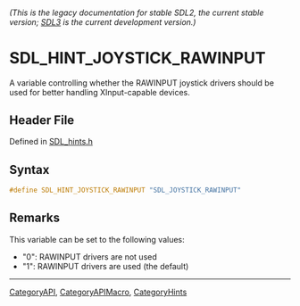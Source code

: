 ###### (This is the legacy documentation for stable SDL2, the current stable version; [SDL3](https://wiki.libsdl.org/SDL3/) is the current development version.)
# SDL_HINT_JOYSTICK_RAWINPUT

A variable controlling whether the RAWINPUT joystick drivers should be used for better handling XInput-capable devices.

## Header File

Defined in [SDL_hints.h](https://github.com/libsdl-org/SDL/blob/SDL2/include/SDL_hints.h)

## Syntax

```c
#define SDL_HINT_JOYSTICK_RAWINPUT "SDL_JOYSTICK_RAWINPUT"
```

## Remarks

This variable can be set to the following values:

- "0": RAWINPUT drivers are not used
- "1": RAWINPUT drivers are used (the default)

----
[CategoryAPI](CategoryAPI), [CategoryAPIMacro](CategoryAPIMacro), [CategoryHints](CategoryHints)

